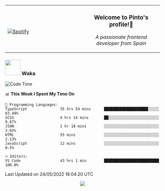 <table width="100%" align="center"> 
  <tr>
  <td width="50%">
      
&nbsp; <br> [![Spotify](https://novatorem-zeta-rust.vercel.app/api/spotify)](https://open.spotify.com/user/novatorem-zeta-rust)

  </td>
  <td width="50%">
    <h3 align="center">Welcome to Pinto's profile!👋</h3>
    <p align="center"><em>A passionate frontend developer from Spain</em></p>
  </td>
  </table>

### <img src="https://media.giphy.com/media/VgCDAzcKvsR6OM0uWg/giphy.gif" width="50"> Waka

  <!--START_SECTION:waka-->
![Code Time](http://img.shields.io/badge/Code%20Time-425%20hrs%201%20min-blue)

📊 **This Week I Spent My Time On** 

```text
💬 Programming Languages: 
TypeScript               35 hrs 54 mins      ████████████████████░░░░░   83.49% 
SCSS                     4 hrs 14 mins       ██░░░░░░░░░░░░░░░░░░░░░░░   9.87% 
JSON                     1 hr 18 mins        ░░░░░░░░░░░░░░░░░░░░░░░░░   3.02% 
HTML                     55 mins             ░░░░░░░░░░░░░░░░░░░░░░░░░   2.13% 
JavaScript               12 mins             ░░░░░░░░░░░░░░░░░░░░░░░░░   0.5%

🔥 Editors: 
VS Code                  43 hrs 1 min        █████████████████████████   100.0%

```


 Last Updated on 24/05/2022 18:04:20 UTC
<!--END_SECTION:waka-->

<div align="center">
<img src="https://github-readme-stats-gilt-tau.vercel.app/api/top-langs/?username=pinto-hub&layout=compact&theme=dracula" />
</div>
